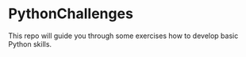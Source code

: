 # PythonChallenges

This repo will guide you through some exercises how to develop basic Python skills.
